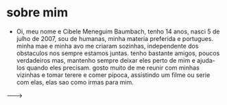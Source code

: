 # sobre mim
 - Oi, meu nome e Cibele Meneguim Baumbach,
 tenho 14 anos, nasci 5 de julho de 2007,
 sou de humanas, minha materia preferida e portugues.
  minha mae e minha avo me criaram sozinhas, independente dos obstaculos 
  nos sempre estamos juntas.
  tenho bastante amigos, poucos verdadeiros mas, mantenho sempre deixar eles perto de mim e ajuda-los 
  quando eles precisam.
  gosto muito de me reunir com minhas vizinhas e tomar terere e comer
  pipoca, assistindo um filme ou serie com elas, elas sao como irmas para mim. 
 
--->
